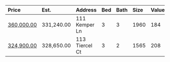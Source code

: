 | Price                                                                              | Est.       | Address        | Bed | Bath | Size | Value | Days | Lot  | Year | HOA | Open      |
| :--------------------------------------------------------------------------------- | :--------- | :------------- | :-- | :--- | :--- | :---- | :--- | :--- | :--- | :-- | :-------- |
| [360,000.00](https://www.movoto.com/home/111-kemper-ln-cary-nc-27518-413_2339936)  | 331,240.00 | 111 Kemper Ln  | 3   | 3    | 1960 | 184   | 4    | 7405 | 1998 | 101 | Open 9/12 |
| [324,900.00](https://www.movoto.com/home/113-tiercel-ct-cary-nc-27518-413_2339048) | 328,650.00 | 113 Tiercel Ct | 3   | 2    | 1565 | 208   | 8    | 4792 | 1985 | 13  |           |